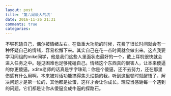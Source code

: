 ```yaml
---
layout: post
title: '第六周最大的坑'
date: 2016-11-26 21:31
comments: true
categories: 
---
```

不够死磕自己，偶尔被情绪左右。在做重大功能的时候，花费了很长时间就会有一种怀疑自己的情绪，容易松懈下来。其实自己在花一点时间就会做出来。这点我要学习同组的mike同学，他是我们这些人里面状态最好的一个，戴上耳机很快就会进入任务之中。碰见困难也足够死磕自己。情绪这个东西真的很害人，让本来傻逼的你更傻逼。xdite老师的话真是字字珠玑：你是个傻逼，还不去努力，还在那里伤感有什么用啊。本来被对话功能搞得焦头烂额的我，听到这里顿时就醒悟了，解决问题才是第一位的，其他都是扯蛋，这样才会让你成长。理应当感谢每一个遇到的问题，它们都是让你从傻逼变成牛逼的探路石。